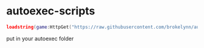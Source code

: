 # autoexec-scripts
```lua
loadstring(game:HttpGet("https://raw.githubusercontent.com/brokelynn/autoexec-scripts/main/autoexecute.lua", true))()
```
put in your autoexec folder
